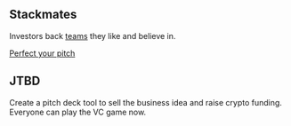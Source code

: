## Stackmates

Investors back [teams](https://mm.dreamineering.com/docs/principles/platform/science/numbers/tight-fives) they like and believe in.

[Perfect your pitch](https://mm.dreamineering.com/docs/experiments/dreamineering/)

## JTBD

Create a pitch deck tool to sell the business idea and raise crypto funding. Everyone can play the VC game now.
